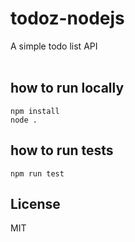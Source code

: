 # todoz-nodejs
A simple todo list API
<br><br>

## how to run locally
```
npm install
node .
```

## how to run tests
```
npm run test
```


## License
MIT



